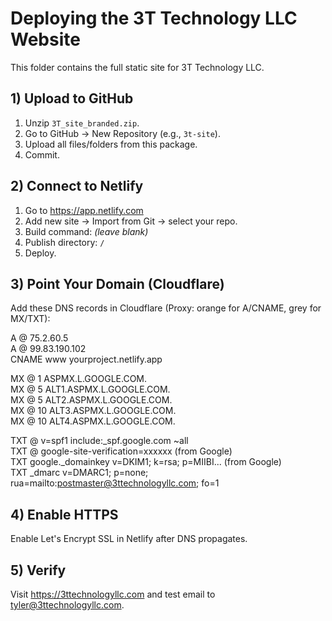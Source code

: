 # Deploying the 3T Technology LLC Website

This folder contains the full static site for 3T Technology LLC.

## 1) Upload to GitHub
1. Unzip `3T_site_branded.zip`.
2. Go to GitHub → New Repository (e.g., `3t-site`).
3. Upload all files/folders from this package.
4. Commit.

## 2) Connect to Netlify
1. Go to https://app.netlify.com
2. Add new site → Import from Git → select your repo.
3. Build command: *(leave blank)*
4. Publish directory: `/`
5. Deploy.

## 3) Point Your Domain (Cloudflare)
Add these DNS records in Cloudflare (Proxy: orange for A/CNAME, grey for MX/TXT):

A @ 75.2.60.5  
A @ 99.83.190.102  
CNAME www yourproject.netlify.app

MX @ 1 ASPMX.L.GOOGLE.COM.  
MX @ 5 ALT1.ASPMX.L.GOOGLE.COM.  
MX @ 5 ALT2.ASPMX.L.GOOGLE.COM.  
MX @ 10 ALT3.ASPMX.L.GOOGLE.COM.  
MX @ 10 ALT4.ASPMX.L.GOOGLE.COM.  

TXT @ v=spf1 include:_spf.google.com ~all  
TXT @ google-site-verification=xxxxxx (from Google)  
TXT google._domainkey v=DKIM1; k=rsa; p=MIIBI... (from Google)  
TXT _dmarc v=DMARC1; p=none; rua=mailto:postmaster@3ttechnologyllc.com; fo=1

## 4) Enable HTTPS
Enable Let's Encrypt SSL in Netlify after DNS propagates.

## 5) Verify
Visit https://3ttechnologyllc.com and test email to tyler@3ttechnologyllc.com.
